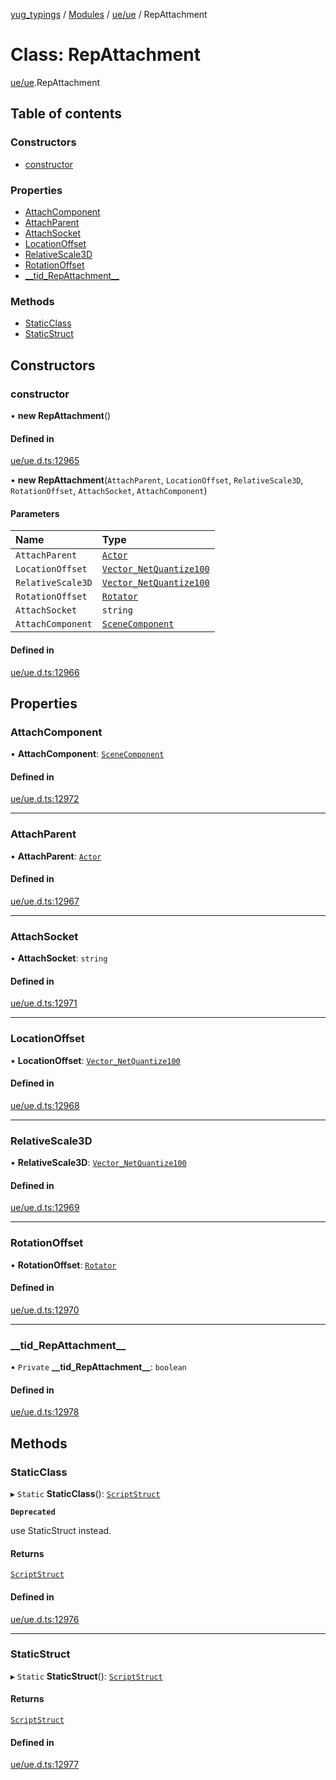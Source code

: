 [yug_typings](../README.md) / [Modules](../modules.md) / [ue/ue](../modules/ue_ue.md) / RepAttachment

# Class: RepAttachment

[ue/ue](../modules/ue_ue.md).RepAttachment

## Table of contents

### Constructors

- [constructor](ue_ue.RepAttachment.md#constructor)

### Properties

- [AttachComponent](ue_ue.RepAttachment.md#attachcomponent)
- [AttachParent](ue_ue.RepAttachment.md#attachparent)
- [AttachSocket](ue_ue.RepAttachment.md#attachsocket)
- [LocationOffset](ue_ue.RepAttachment.md#locationoffset)
- [RelativeScale3D](ue_ue.RepAttachment.md#relativescale3d)
- [RotationOffset](ue_ue.RepAttachment.md#rotationoffset)
- [\_\_tid\_RepAttachment\_\_](ue_ue.RepAttachment.md#__tid_repattachment__)

### Methods

- [StaticClass](ue_ue.RepAttachment.md#staticclass)
- [StaticStruct](ue_ue.RepAttachment.md#staticstruct)

## Constructors

### constructor

• **new RepAttachment**()

#### Defined in

[ue/ue.d.ts:12965](https://github.com/YugMetaverse/yug_typings/blob/25cad34/ue/ue.d.ts#L12965)

• **new RepAttachment**(`AttachParent`, `LocationOffset`, `RelativeScale3D`, `RotationOffset`, `AttachSocket`, `AttachComponent`)

#### Parameters

| Name | Type |
| :------ | :------ |
| `AttachParent` | [`Actor`](ue_ue.Actor.md) |
| `LocationOffset` | [`Vector_NetQuantize100`](ue_ue.Vector_NetQuantize100.md) |
| `RelativeScale3D` | [`Vector_NetQuantize100`](ue_ue.Vector_NetQuantize100.md) |
| `RotationOffset` | [`Rotator`](ue_ue_s.Rotator.md) |
| `AttachSocket` | `string` |
| `AttachComponent` | [`SceneComponent`](ue_ue.SceneComponent.md) |

#### Defined in

[ue/ue.d.ts:12966](https://github.com/YugMetaverse/yug_typings/blob/25cad34/ue/ue.d.ts#L12966)

## Properties

### AttachComponent

• **AttachComponent**: [`SceneComponent`](ue_ue.SceneComponent.md)

#### Defined in

[ue/ue.d.ts:12972](https://github.com/YugMetaverse/yug_typings/blob/25cad34/ue/ue.d.ts#L12972)

___

### AttachParent

• **AttachParent**: [`Actor`](ue_ue.Actor.md)

#### Defined in

[ue/ue.d.ts:12967](https://github.com/YugMetaverse/yug_typings/blob/25cad34/ue/ue.d.ts#L12967)

___

### AttachSocket

• **AttachSocket**: `string`

#### Defined in

[ue/ue.d.ts:12971](https://github.com/YugMetaverse/yug_typings/blob/25cad34/ue/ue.d.ts#L12971)

___

### LocationOffset

• **LocationOffset**: [`Vector_NetQuantize100`](ue_ue.Vector_NetQuantize100.md)

#### Defined in

[ue/ue.d.ts:12968](https://github.com/YugMetaverse/yug_typings/blob/25cad34/ue/ue.d.ts#L12968)

___

### RelativeScale3D

• **RelativeScale3D**: [`Vector_NetQuantize100`](ue_ue.Vector_NetQuantize100.md)

#### Defined in

[ue/ue.d.ts:12969](https://github.com/YugMetaverse/yug_typings/blob/25cad34/ue/ue.d.ts#L12969)

___

### RotationOffset

• **RotationOffset**: [`Rotator`](ue_ue_s.Rotator.md)

#### Defined in

[ue/ue.d.ts:12970](https://github.com/YugMetaverse/yug_typings/blob/25cad34/ue/ue.d.ts#L12970)

___

### \_\_tid\_RepAttachment\_\_

• `Private` **\_\_tid\_RepAttachment\_\_**: `boolean`

#### Defined in

[ue/ue.d.ts:12978](https://github.com/YugMetaverse/yug_typings/blob/25cad34/ue/ue.d.ts#L12978)

## Methods

### StaticClass

▸ `Static` **StaticClass**(): [`ScriptStruct`](ue_ue.ScriptStruct.md)

**`Deprecated`**

use StaticStruct instead.

#### Returns

[`ScriptStruct`](ue_ue.ScriptStruct.md)

#### Defined in

[ue/ue.d.ts:12976](https://github.com/YugMetaverse/yug_typings/blob/25cad34/ue/ue.d.ts#L12976)

___

### StaticStruct

▸ `Static` **StaticStruct**(): [`ScriptStruct`](ue_ue.ScriptStruct.md)

#### Returns

[`ScriptStruct`](ue_ue.ScriptStruct.md)

#### Defined in

[ue/ue.d.ts:12977](https://github.com/YugMetaverse/yug_typings/blob/25cad34/ue/ue.d.ts#L12977)
